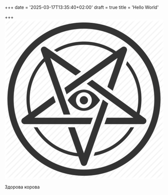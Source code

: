 +++
date = '2025-03-17T13:35:40+02:00'
draft = true
title = 'Hello World'

+++
![](clipart1426926-1742213166336-3.png)

Здорова корова

